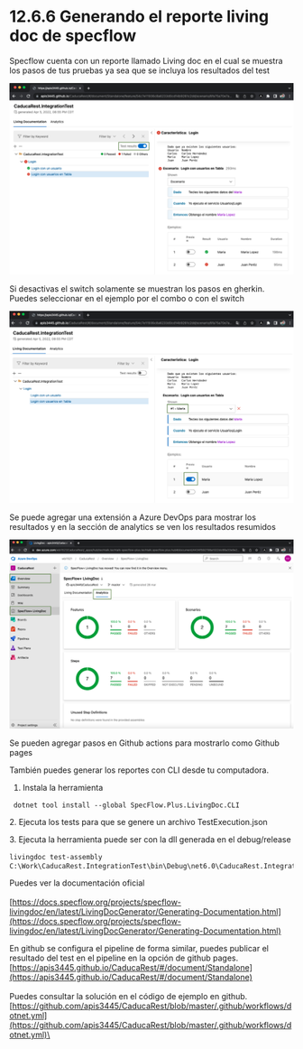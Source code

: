 # 12.6.6 Generando el reporte living doc de specflow

Specflow cuenta con un reporte llamado Living doc en el cual se muestra los pasos de tus pruebas ya sea que se incluya los resultados del test

![](<../../.gitbook/assets/image (619) (1) (1) (1).png>)

&#x20;Si desactivas el switch solamente se muestran los pasos en gherkin. Puedes seleccionar en el ejemplo por el combo o con el switch

![](<../../.gitbook/assets/image (615) (1) (1) (1) (1).png>)

Se puede agregar una extensión a Azure DevOps para mostrar los resultados y en la sección de analytics se ven los resultados resumidos

![](<../../.gitbook/assets/image (620) (1) (1) (1) (1).png>)

Se pueden agregar pasos en Github actions para mostrarlo como Github pages

También puedes generar los reportes con CLI desde tu computadora.&#x20;

1. Instala la herramienta

```
 dotnet tool install --global SpecFlow.Plus.LivingDoc.CLI
```

2\. Ejecuta los tests para que se genere un archivo TestExecution.json

3\. Ejecuta la herramienta puede ser con la dll generada en el debug/release

```
livingdoc test-assembly C:\Work\CaducaRest.IntegrationTest\bin\Debug\net6.0\CaducaRest.IntegrationTest.dl
```

Puedes ver la documentación oficial \
\
[https://docs.specflow.org/projects/specflow-livingdoc/en/latest/LivingDocGenerator/Generating-Documentation.html](https://docs.specflow.org/projects/specflow-livingdoc/en/latest/LivingDocGenerator/Generating-Documentation.html)

En github se configura el pipeline de forma similar, puedes publicar el resultado del test en el pipeline en la opción de github pages. [https://apis3445.github.io/CaducaRest/#/document/Standalone](https://apis3445.github.io/CaducaRest/#/document/Standalone) \
\
Puedes consultar la solución en el código de ejemplo en github.  [https://github.com/apis3445/CaducaRest/blob/master/.github/workflows/dotnet.yml](https://github.com/apis3445/CaducaRest/blob/master/.github/workflows/dotnet.yml)\
